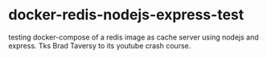 # docker-redis-nodejs-express-test
testing docker-compose of a redis image as cache server using nodejs and express. Tks Brad Taversy to its youtube crash course.
